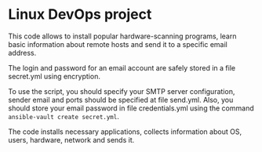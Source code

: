 # Linux DevOps project

This code allows to install popular hardware-scanning programs, learn basic information about remote hosts and send it to a specific email address.

The login and password for an email account are safely stored in a file secret.yml using encryption.

To use the script, you should specify your SMTP server configuration, sender email and ports should be specified at file send.yml.
 Also, you should store your email password in file credentials.yml using the command ```ansible-vault create secret.yml```.

 
The code installs necessary applications, collects information about OS, users, hardware, network and sends it.


